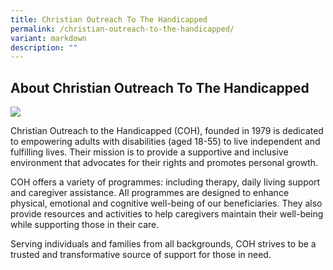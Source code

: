 ```yaml
---
title: Christian Outreach To The Handicapped
permalink: /christian-outreach-to-the-handicapped/
variant: markdown
description: ""
---
```

## About Christian Outreach To The Handicapped

![](https://i.ibb.co/0p6MXPTW/christian-outreach.jpg)

Christian Outreach to the Handicapped (COH), founded in 1979 is dedicated to empowering adults with disabilities (aged 18-55) to live independent and fulfilling lives. Their mission is to provide a supportive and inclusive environment that advocates for their rights and promotes personal growth.

COH offers a variety of programmes: including therapy, daily living support and caregiver assistance. All programmes are designed to enhance physical, emotional and cognitive well-being of our beneficiaries. They also provide resources and activities to help caregivers maintain their well-being while supporting those in their care.

Serving individuals and families from all backgrounds, COH strives to be a trusted and transformative source of support for those in need.

